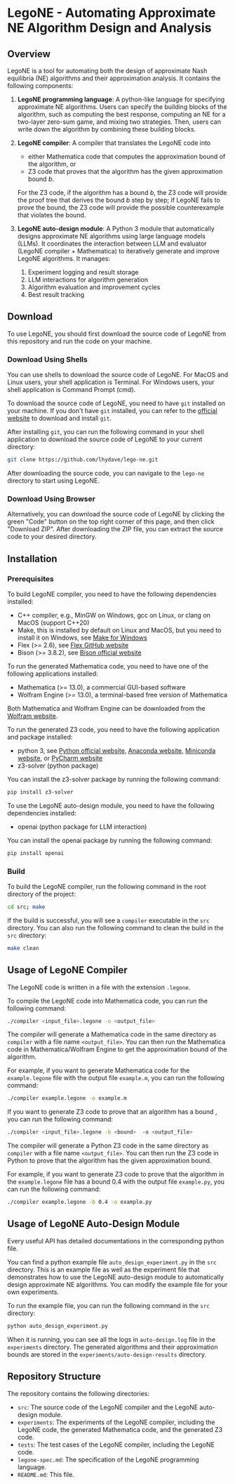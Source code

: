 # LegoNE - Automating Approximate NE Algorithm Design and Analysis

## Overview

LegoNE is a tool for automating both the design of approximate Nash equilibria (NE) algorithms and their approximation analysis. It contains the following components:

1. **LegoNE programming language**: A python-like language for specifying approximate NE algorithms. Users can specify the building blocks of the algorithm, such as computing the best response, computing an NE for a two-layer zero-sum game, and mixing two strategies. Then, users can write down the algorithm by combining these building blocks.
2. **LegoNE compiler**: A compiler that translates the LegoNE code into 
    - either Mathematica code that computes the approximation bound of the algorithm, or
    - Z3 code that proves that the algorithm has the given approximation bound $b$.
    
    For the Z3 code, if the algorithm has a bound $b$, the Z3 code will provide the proof tree that derives the bound $b$ step by step; if LegoNE fails to prove the bound, the Z3 code will provide the possible counterexample that violates the bound.

3. **LegoNE auto-design module**: A Python 3 module that automatically designs approximate NE algorithms using large language models (LLMs). It coordinates the interaction between LLM and evaluator (LegoNE compiler + Mathematica) to iteratively generate and improve LegoNE algorithms. It manages:
    1. Experiment logging and result storage
    2. LLM interactions for algorithm generation
    3. Algorithm evaluation and improvement cycles
    4. Best result tracking

## Download

To use LegoNE, you should first download the source code of LegoNE from this repository and run the code on your machine. 

### Download Using Shells

You can use shells to download the source code of LegoNE. For MacOS and Linux users, your shell application is Terminal. For Windows users, your shell application is Command Prompt (cmd).

To download the source code of LegoNE, you need to have `git` installed on your machine. If you don't have `git` installed, you can refer to the [official website](https://git-scm.com/downloads) to download and install `git`.

After installing `git`, you can run the following command in your shell application to download the source code of LegoNE to your current directory:

```bash
git clone https://github.com/lhydave/lego-ne.git
```

After downloading the source code, you can navigate to the `lego-ne` directory to start using LegoNE.

### Download Using Browser

Alternatively, you can download the source code of LegoNE by clicking the green "Code" button on the top right corner of this page, and then click "Download ZIP". After downloading the ZIP file, you can extract the source code to your desired directory.

## Installation

### Prerequisites

To build LegoNE compiler, you need to have the following dependencies installed:
- C++ compiler, e.g., MinGW on Windows, gcc on Linux, or clang on MacOS (support C++20)
- Make, this is installed by default on Linux and MacOS, but you need to install it on Windows, see [Make for Windows](http://gnuwin32.sourceforge.net/packages/make.htm)
- Flex (>= 2.6), see [Flex GitHub website](https://github.com/westes/flex)
- Bison (>= 3.8.2), see [Bison official website](https://www.gnu.org/software/bison/)

To run the generated Mathematica code, you need to have one of the following applications installed:
- Mathematica (>= 13.0), a commercial GUI-based software
- Wolfram Engine (>= 13.0), a terminal-based free version of Mathematica

Both Mathematica and Wolfram Engine can be downloaded from the [Wolfram website](https://www.wolfram.com/).

To run the generated Z3 code, you need to have the following application and package installed:
- python 3, see [Python official website](https://www.python.org/), [Anaconda website](https://www.anaconda.com/), [Miniconda website](https://docs.conda.io/en/latest/miniconda.html), or [PyCharm website](https://www.jetbrains.com/pycharm/)
- z3-solver (python package)

You can install the z3-solver package by running the following command:

```bash
pip install z3-solver
```

To use the LegoNE auto-design module, you need to have the following dependencies installed:
- openai (python package for LLM interaction)

You can install the openai package by running the following command:

```bash
pip install openai
```

### Build

To build the LegoNE compiler, run the following command in the root directory of the project:

```bash
cd src; make 
```

If the build is successful, you will see a `compiler` executable in the `src` directory. You can also run the following command to clean the build in the `src` directory:

```bash
make clean
```

## Usage of LegoNE Compiler

The LegoNE code is written in a file with the extension `.legone`. 

To compile the LegoNE code into Mathematica code, you can run the following command:

```bash
./compiler <input_file>.legone -o <output_file>
```

The compiler will generate a Mathematica code in the same directory as `compiler` with a file name `<output_file>`. You can then run the Mathematica code in Mathematica/Wolfram Engine to get the approximation bound of the algorithm.

For example, if you want to generate Mathematica code for the `example.legone` file with the output file `example.m`, you can run the following command:

```bash
./compiler example.legone -o example.m
```

If you want to generate Z3 code to prove that an algorithm has a bound <bound>, you can run the following command:

```bash
./compiler <input_file>.legone -b <bound>  -o <output_file>
```

The compiler will generate a Python Z3 code in the same directory as `compiler`
with a file name `<output_file>`. You can then run the Z3 code in Python to prove that the algorithm has the given approximation bound.

For example, if you want to generate Z3 code to prove that the algorithm in the `example.legone` file has a bound 0.4 with the output file `example.py`, you can run the following command:

```bash
./compiler example.legone -b 0.4 -o example.py
```

## Usage of LegoNE Auto-Design Module

Every useful API has detailed documentations in the corresponding python file.

You can find a python example file `auto_design_experiment.py` in the `src` directory. This is an example file as well as the experiment file that demonstrates how to use the LegoNE auto-design module to automatically design approximate NE algorithms. You can modify the example file for your own experiments.

To run the example file, you can run the following command in the `src` directory:

```bash
python auto_design_experiment.py
```

When it is running, you can see all the logs in `auto-design.log` file in the `experiments` directory. The generated algorithms and their approximation bounds are stored in the `experiments/auto-design-results` directory.

## Repository Structure

The repository contains the following directories:

- `src`: The source code of the LegoNE compiler and the LegoNE auto-design module.
- `experiments`: The experiments of the LegoNE compiler, including the LegoNE code, the generated Mathematica code, and the generated Z3 code.
- `tests`: The test cases of the LegoNE compiler, including the LegoNE code.
- `legone-spec.md`: The specification of the LegoNE programming language.
- `README.md`: This file.
